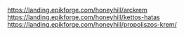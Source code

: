 https://landing.epikforge.com/honeyhill/arckrem <br>
https://landing.epikforge.com/honeyhill/kettos-hatas <br>
https://landing.epikforge.com/honeyhill/propoliszos-krem/
